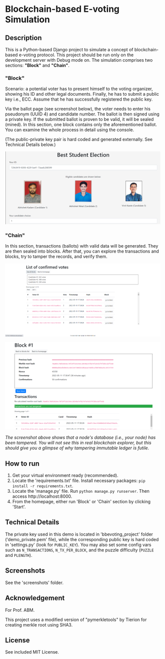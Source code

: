 # Blockchain-based E-voting Simulation

## Description

This is a Python-based Django project to simulate a concept of blockchain-based e-voting protocol. This project should be run only on the development server with Debug mode on. The simulation comprises two sections: __"Block"__ and __"Chain"__.

### "Block"

Scenario: a potential voter has to present himself to the voting organizer, showing his ID and other legal documents. Finally, he has to submit a public key i.e., ECC. Assume that he has successfully registered the public key.

Via the ballot page (see screenshot below), the voter needs to enter his pseudonym (UUID 4) and candidate number. The ballot is then signed using a private key. If the submitted ballot is proven to be valid, it will be sealed (mined). In this section, one block contains only the aforementioned ballot. You can examine the whole process in detail using the console.

(The public-private key pair is hard coded and generated externally. See Technical Details below.)

![Ballot page](https://github.com/abhishekharikadam/abhishekharikadam/blob/main/Screenshots/Ballot%20.png)

### "Chain"

In this section, transactions (ballots) with valid data will be generated. They are then sealed into blocks. After that, you can explore the transactions and blocks, try to tamper the records, and verify them.

![Sealed ballot](https://github.com/abhishekharikadam/abhishekharikadam/blob/main/Screenshots/Confirmed%20Votes.png)

![Block](https://github.com/abhishekharikadam/abhishekharikadam/blob/main/Transactions.png)

_The screenshot above shows that a node's database (i.e., your node) has been tampered. You will not see this in real blockchain explorer, but this should give you a glimpse of why tampering immutable ledger is futile._

## How to run

1. Get your virtual environment ready (recommended). 
2. Locate the 'requirements.txt' file. Install necessary packages: `pip install -r requirements.txt`.
3. Locate the 'manage.py' file. Run `python manage.py runserver`. Then access http://localhost:8000.
4. From the homepage, either run 'Block' or 'Chain' section by clicking 'Start'.

## Technical Details

The private key used in this demo is located in 'bbevoting_project' folder ('demo_private.pem' file), while the corresponding public key is hard coded in 'settings.py' (look for `PUBLIC_KEY`). You may also set some config vars such as `N_TRANSACTIONS`, `N_TX_PER_BLOCK`, and the puzzle difficulty (`PUZZLE` and `PLENGTH`).

## Screenshots

See the 'screenshots' folder.

## Acknowledgement

For Prof. ABM.

This project uses a modified version of "pymerkletools" by Tierion for creating merkle root using SHA3.

## License

See included MIT License.
